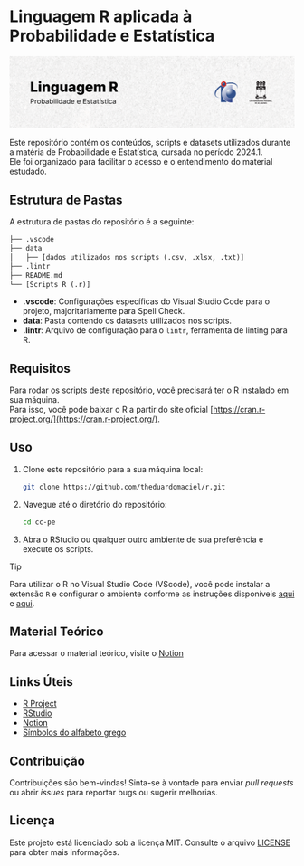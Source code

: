 # Linguagem R aplicada à Probabilidade e Estatística

<picture>
  <source media="(prefers-color-scheme: dark)" srcset="./.github/cover.png">
  <source media="(prefers-color-scheme: light)" srcset="./.github/cover_light.png">
  <img alt="Linguagem R aplicada à Probabilidade e Estatística" src="/.github/cover_light.png">
</picture>

Este repositório contém os conteúdos, scripts e datasets utilizados durante a matéria de Probabilidade e Estatística, cursada no período 2024.1.  
Ele foi organizado para facilitar o acesso e o entendimento do material estudado.

## Estrutura de Pastas

A estrutura de pastas do repositório é a seguinte:

```
├── .vscode
├── data
│   ├── [dados utilizados nos scripts (.csv, .xlsx, .txt)]
├── .lintr
├── README.md
└── [Scripts R (.r)]
```

- **.vscode**: Configurações específicas do Visual Studio Code para o projeto, majoritariamente para Spell Check.
- **data**: Pasta contendo os datasets utilizados nos scripts.
- **.lintr**: Arquivo de configuração para o `lintr`, ferramenta de linting para R.

## Requisitos

Para rodar os scripts deste repositório, você precisará ter o R instalado em sua máquina.  
Para isso, você pode baixar o R a partir do site oficial [https://cran.r-project.org/](https://cran.r-project.org/).

## Uso

1. Clone este repositório para a sua máquina local:

   ```bash
   git clone https://github.com/theduardomaciel/r.git
   ```

2. Navegue até o diretório do repositório:

   ```bash
   cd cc-pe
   ```

3. Abra o RStudio ou qualquer outro ambiente de sua preferência e execute os scripts.

> [!TIP]
> Para utilizar o R no Visual Studio Code (VScode), você pode instalar a extensão `R` e configurar o ambiente conforme as instruções disponíveis [aqui](https://code.visualstudio.com/docs/languages/r) e [aqui](https://github.com/REditorSupport/vscode-R/wiki/Installation:-Windows).

## Material Teórico
Para acessar o material teórico, visite o [Notion](https://www.notion.so/theduardomaciel/Probabilidade-e-Estat-stica-c0e84ebbec0944a484f48e335b7d4249?pvs=4)

## Links Úteis

- [R Project](https://www.r-project.org/)
- [RStudio](https://www.rstudio.com/)
- [Notion](https://www.notion.so/theduardomaciel/Probabilidade-e-Estat-stica-c0e84ebbec0944a484f48e335b7d4249?pvs=4)
- [Símbolos do alfabeto grego](https://jblevins.org/log/greek)

## Contribuição

Contribuições são bem-vindas! Sinta-se à vontade para enviar _pull requests_ ou abrir _issues_ para reportar bugs ou sugerir melhorias.

## Licença

Este projeto está licenciado sob a licença MIT. Consulte o arquivo [LICENSE](LICENSE) para obter mais informações.